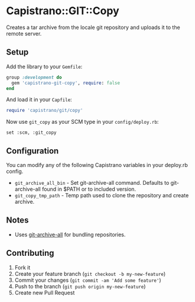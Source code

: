 # Capistrano::GIT::Copy

Creates a tar archive from the locale git repository and uploads it to the remote server.

## Setup

Add the library to your `Gemfile`:

```ruby
group :development do
  gem 'capistrano-git-copy', require: false
end
```

And load it in your `Capfile`:

```ruby
require 'capistrano/git/copy'
```

Now use `git_copy` as your SCM type in your `config/deploy.rb`:

    set :scm, :git_copy

## Configuration

You can modify any of the following Capistrano variables in your deploy.rb config.

- `git_archive_all_bin`     - Set git-archive-all command. Defaults to git-archive-all found in $PATH or to included version.
- `git_copy_tmp_path`       - Temp path used to clone the repository and create archive.

## Notes

* Uses [git-archive-all](https://github.com/Kentzo/git-archive-all) for bundling repositories.

## Contributing

1. Fork it
2. Create your feature branch (`git checkout -b my-new-feature`)
3. Commit your changes (`git commit -am 'Add some feature'`)
4. Push to the branch (`git push origin my-new-feature`)
5. Create new Pull Request
